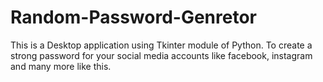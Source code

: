 # Random-Password-Genretor
This is a Desktop application using Tkinter module of Python.
To create a strong password for your social media accounts like facebook, instagram and many more like this.
